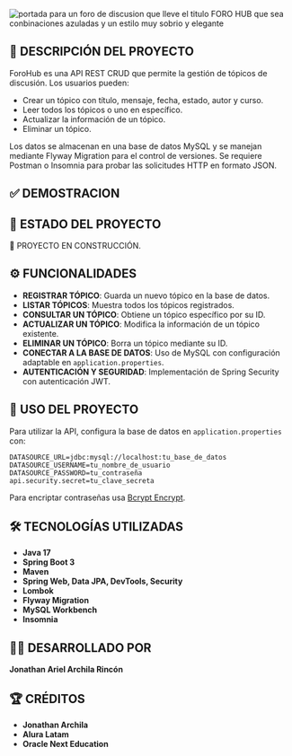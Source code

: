 
![portada para un foro de discusion que lleve el titulo _FORO HUB_ que sea conbinaciones azuladas y un estilo muy sobrio y elegante](https://github.com/user-attachments/assets/4e3a45cb-f2d2-4a7b-a78e-3a8fb7abd93c)

## 📄 DESCRIPCIÓN DEL PROYECTO

ForoHub es una API REST CRUD que permite la gestión de tópicos de discusión. Los usuarios pueden:

- Crear un tópico con título, mensaje, fecha, estado, autor y curso.
- Leer todos los tópicos o uno en específico.
- Actualizar la información de un tópico.
- Eliminar un tópico.

Los datos se almacenan en una base de datos MySQL y se manejan mediante Flyway Migration para el control de versiones. Se requiere Postman o Insomnia para probar las solicitudes HTTP en formato JSON.

## ✅ DEMOSTRACION

## 🔨 ESTADO DEL PROYECTO

🚧 PROYECTO EN CONSTRUCCIÓN.

## ⚙️ FUNCIONALIDADES

- **REGISTRAR TÓPICO**: Guarda un nuevo tópico en la base de datos.
- **LISTAR TÓPICOS**: Muestra todos los tópicos registrados.
- **CONSULTAR UN TÓPICO**: Obtiene un tópico específico por su ID.
- **ACTUALIZAR UN TÓPICO**: Modifica la información de un tópico existente.
- **ELIMINAR UN TÓPICO**: Borra un tópico mediante su ID.
- **CONECTAR A LA BASE DE DATOS**: Uso de MySQL con configuración adaptable en `application.properties`.
- **AUTENTICACIÓN Y SEGURIDAD**: Implementación de Spring Security con autenticación JWT.

## 🚀 USO DEL PROYECTO

Para utilizar la API, configura la base de datos en `application.properties` con:

```properties
DATASOURCE_URL=jdbc:mysql://localhost:tu_base_de_datos
DATASOURCE_USERNAME=tu_nombre_de_usuario
DATASOURCE_PASSWORD=tu_contraseña
api.security.secret=tu_clave_secreta
```

Para encriptar contraseñas usa [Bcrypt Encrypt](https://www.browserling.com/tools/bcrypt).

## 🛠️ TECNOLOGÍAS UTILIZADAS

- **Java 17**
- **Spring Boot 3**
- **Maven**
- **Spring Web, Data JPA, DevTools, Security**
- **Lombok**
- **Flyway Migration**
- **MySQL Workbench**
- **Insomnia**

## 👨‍💻 DESARROLLADO POR

**Jonathan Ariel Archila Rincón**

## 🏆 CRÉDITOS

- **Jonathan Archila**
- **Alura Latam**
- **Oracle Next Education**


